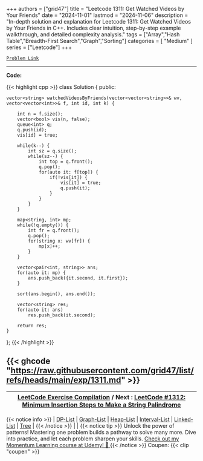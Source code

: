 
+++
authors = ["grid47"]
title = "Leetcode 1311: Get Watched Videos by Your Friends"
date = "2024-11-01"
lastmod = "2024-11-06"
description = "In-depth solution and explanation for Leetcode 1311: Get Watched Videos by Your Friends in C++. Includes clear intuition, step-by-step example walkthrough, and detailed complexity analysis."
tags = ["Array","Hash Table","Breadth-First Search","Graph","Sorting"]
categories = [
    "Medium"
]
series = ["Leetcode"]
+++



[`Problem Link`](https://leetcode.com/problems/get-watched-videos-by-your-friends/description/)

---
**Code:**

{{< highlight cpp >}}
class Solution {
public:
        
    vector<string> watchedVideosByFriends(vector<vector<string>>& wv, vector<vector<int>>& f, int id, int k) {
        
        int n = f.size();
        vector<bool> vis(n, false);
        queue<int> q;
        q.push(id);
        vis[id] = true;
        
        while(k--) {
            int sz = q.size();
            while(sz--) {
                int top = q.front();
                q.pop();
                for(auto it: f[top]) {
                    if(!vis[it]) {
                        vis[it] = true;
                        q.push(it);
                    }
                }
            }
        }
        
        map<string, int> mp;
        while(!q.empty()) {
            int fr = q.front();
            q.pop();
            for(string x: wv[fr]) {
                mp[x]++;
            }
        }
        
        vector<pair<int, string>> ans;
        for(auto it: mp) {
            ans.push_back({it.second, it.first});
        }

        sort(ans.begin(), ans.end());
     
        vector<string> res;
        for(auto it: ans)
            res.push_back(it.second);
        
        return res;
    }
};
{{< /highlight >}}

{{< ghcode "https://raw.githubusercontent.com/grid47/list/refs/heads/main/exp/1311.md" >}}
---

| [LeetCode Exercise Compilation](https://grid47.xyz/leetcode/) / Next : [LeetCode #1312: Minimum Insertion Steps to Make a String Palindrome](https://grid47.xyz/posts/leetcode-1312-minimum-insertion-steps-to-make-a-string-palindrome-solution/) |
| --- |
{{< notice info >}}
| [DP-List](https://grid47.xyz/lists/dp/) | [Graph-List](https://grid47.xyz/lists/graph/) | [Heap-List](https://grid47.xyz/lists/heap/) | [Interval-List](https://grid47.xyz/lists/interval/) | [Linked-List](https://grid47.xyz/lists/ll/) | [Tree](https://grid47.xyz/lists/tree/) |
{{< /notice >}}
| |
{{< notice tip >}}
Unlock the power of patterns! Mastering one problem builds a pathway to solve many more. Dive into practice, and let each problem sharpen your skills. [Check out my Momentum Learning course at Udemy! 🚀 ](https://www.udemy.com/course/algorithms-and-data-structures-in-cpp/)
{{< /notice >}}
Coupen: {{< clip "coupen" >}}
